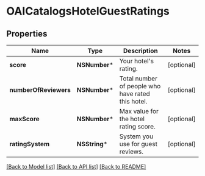 # OAICatalogsHotelGuestRatings

## Properties
Name | Type | Description | Notes
------------ | ------------- | ------------- | -------------
**score** | **NSNumber*** | Your hotel&#39;s rating. | [optional] 
**numberOfReviewers** | **NSNumber*** | Total number of people who have rated this hotel. | [optional] 
**maxScore** | **NSNumber*** | Max value for the hotel rating score. | [optional] 
**ratingSystem** | **NSString*** | System you use for guest reviews. | [optional] 

[[Back to Model list]](../README.md#documentation-for-models) [[Back to API list]](../README.md#documentation-for-api-endpoints) [[Back to README]](../README.md)


